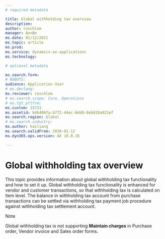 ```yaml
---
# required metadata

title: Global withholding tax overview
description: 
author: roschlom
manager: AnnBe
ms.date: 01/12/2021
ms.topic: article
ms.prod: 
ms.service: dynamics-ax-applications
ms.technology: 

# optional metadata

ms.search.form: 
# ROBOTS: 
audience: Application User
# ms.devlang: 
ms.reviewer: roschlom
# ms.search.scope: Core, Operations
# ms.tgt_pltfrm: 
ms.custom: 15721
ms.assetid: b4b406fa-b772-44ec-8dd8-8eb818a921ef
ms.search.region: Global
# ms.search.industry: 
ms.author: kailiang
ms.search.validFrom: 2020-01-12
ms.dyn365.ops.version: AX 10.0.16

---
```


# Global withholding tax overview

This topic provides information about global withholding tax functionality and how to set it up. Global withholding tax functionality is enhanced for vendor and customer transactions, so that withholding tax is calculated on item level. The balance in withholding tax account from purchase transactions can be settled via withholding tax payment job procedure against withholding tax settlement account.

> [!Note]
>
> Global withholding tax is not supporting **Maintain charges** in Purchase order, Vendor invoice and Sales order forms.

